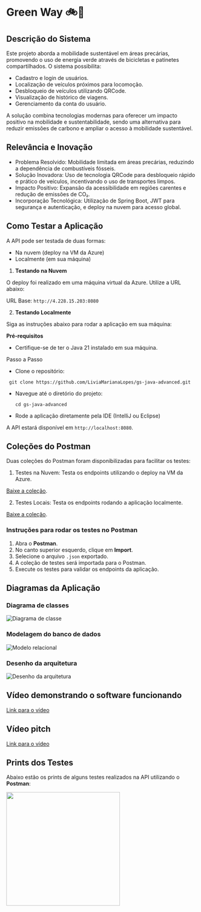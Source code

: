 # Green Way 🚲🌱

## Descrição do Sistema
Este projeto aborda a mobilidade sustentável em áreas precárias, promovendo o uso de energia verde através de bicicletas e patinetes compartilhados. O sistema possibilita:

- Cadastro e login de usuários.
- Localização de veículos próximos para locomoção.
- Desbloqueio de veículos utilizando QRCode.
- Visualização de histórico de viagens.
- Gerenciamento da conta do usuário.


A solução combina tecnologias modernas para oferecer um impacto positivo na mobilidade e sustentabilidade, sendo uma alternativa para reduzir emissões de carbono e ampliar o acesso à mobilidade sustentável.

## Relevância e Inovação
- Problema Resolvido: Mobilidade limitada em áreas precárias, reduzindo a dependência de combustíveis fósseis.
- Solução Inovadora: Uso de tecnologia QRCode para desbloqueio rápido e prático de veículos, incentivando o uso de transportes limpos.
- Impacto Positivo: Expansão da acessibilidade em regiões carentes e redução de emissões de CO₂.
- Incorporação Tecnológica: Utilização de Spring Boot, JWT para segurança e autenticação, e deploy na nuvem para acesso global.

## Como Testar a Aplicação
A API pode ser testada de duas formas:

- Na nuvem (deploy na VM da Azure)
- Localmente (em sua máquina)
1. **Testando na Nuvem**
   
O deploy foi realizado em uma máquina virtual da Azure. Utilize a URL abaixo:

URL Base: `http://4.228.15.203:8080`

2. **Testando Localmente**
   
Siga as instruções abaixo para rodar a aplicação em sua máquina:

**Pré-requisitos**
- Certifique-se de ter o Java 21 instalado em sua máquina.
  
Passo a Passo
   - Clone o repositório:
   ```shell
    git clone https://github.com/LiviaMarianaLopes/gs-java-advanced.git
````
  - Navegue até o diretório do projeto:
    
    ```shell
    cd gs-java-advanced

   - Rode a aplicação diretamente pela IDE (IntelliJ ou Eclipse)
     
   A API estará disponível em `http://localhost:8080`.

## Coleções do Postman
Duas coleções do Postman foram disponibilizadas para facilitar os testes:

1. Testes na Nuvem: Testa os endpoints utilizando o deploy na VM da Azure.
   
[Baixe a coleção](./gs-devops.postman_collection.json).

2. Testes Locais: Testa os endpoints rodando a aplicação localmente.
   
[Baixe a coleção](./green-way.postman_collection.json).

### Instruções para rodar os testes no Postman

1. Abra o **Postman**.
2. No canto superior esquerdo, clique em **Import**.
3. Selecione o arquivo `.json` exportado.
4. A coleção de testes será importada para o Postman.
5. Execute os testes para validar os endpoints da aplicação.

## Diagramas da Aplicação
### Diagrama de classes
![Diagrama de classe](./images/gs-diagrama-classes.png)
### Modelagem do banco de dados
![Modelo relacional](./images/RelationalModel.png)
### Desenho da arquitetura 
![Desenho da arquitetura](./images/desenho-arquitetura-gs.png)

## Vídeo demonstrando o software funcionando
[Link para o vídeo](https://youtu.be/Uz4d2euEe4U )

##  Vídeo pitch
[Link para o vídeo](https://youtu.be/Uz4d2euEe4U )


## Prints dos Testes

Abaixo estão os prints de alguns testes realizados na API utilizando o **Postman**:


<img width="300" src="images/Captura de tela 2024-10-27 160231.png"/>



        
